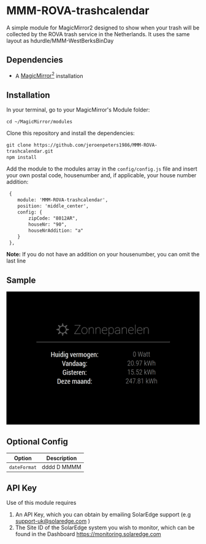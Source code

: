 # MMM-ROVA-trashcalendar
A simple module for MagicMirror2 designed to show when your trash will be collected
by the ROVA trash service in the Netherlands.
It uses the same layout as hdurdle/MMM-WestBerksBinDay

## Dependencies
  * A [MagicMirror<sup>2</sup>](https://github.com/MichMich/MagicMirror) installation

## Installation

In your terminal, go to your MagicMirror's Module folder:
````
cd ~/MagicMirror/modules
````

Clone this repository and install the dependencies:
````
git clone https://github.com/jeroenpeters1986/MMM-ROVA-trashcalendar.git
npm install
````

Add the module to the modules array in the `config/config.js` file
and insert your own postal code, housenumber and, if applicable, your 
house number addition:

```
 {
    module: 'MMM-ROVA-trashcalendar',
	position: 'middle_center',
	config: {
		zipCode: "8012AR",
		houseNr: "90",
		houseNrAddition: "a"
	}
 },
```
**Note:** If you do not have an addition on your housenumber, you can omit the last line

## Sample
![MMM-SolarEdgeLite module for MagicMirror](https://raw.githubusercontent.com/jeroenpeters1986/MMM-SolarEdgeLite/master/SolarEdgeLite.png "MMM-SolarEdgeLite module for MagicMirror")

## Optional Config
| **Option** | **Description** |
| --- | --- |
| `dateFormat` | dddd D MMMM |

## API Key
Use of this module requires
  1. An API Key, which you can obtain by emailing SolarEdge support (e.g support-uk@solaredge.com )
  2. The Site ID of the SolarEdge system you wish to monitor, which can be found in the Dashboard https://monitoring.solaredge.com
